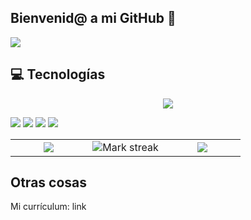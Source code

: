 ## Bienvenid@ a mi GitHub 👋
![](http://github-profile-summary-cards.vercel.app/api/cards/profile-details?username=Fernandodg97&theme=github)

## 💻 Tecnologías
<p align="center">
  <a href="https://skillicons.dev">
    <img src="https://skillicons.dev/icons?i=git,css,github,html,java,js,linux,mysql,react,ts,vscode,kubernetes&perline=14" />
  </a>
</p>

![](http://github-profile-summary-cards.vercel.app/api/cards/repos-per-language?username=vn7n24fzkq&theme=github)
![](http://github-profile-summary-cards.vercel.app/api/cards/most-commit-language?username=vn7n24fzkq&theme=github)
![](http://github-profile-summary-cards.vercel.app/api/cards/stats?username=Fernandodg97&theme=github)
![](http://github-profile-summary-cards.vercel.app/api/cards/productive-time?username=vn7n24fzkq&theme=github&utcOffset=8)
<!--- stats & Trophy (start) -->
<p align="center">
  <!--- stats (start) -->
<table align="center">
<tr>
  <td width="33%" align="center">
    <img  align="center"  src="https://github-readme-stats.vercel.app/api?username=Fernandodg97&count_private=true" />
  </td>
  <td width="33%" align="center">
    <img  title="🔥 Get streak stats for your profile at git.io/streak-stats" alt="Mark streak" src="https://github-readme-streak-stats.herokuapp.com/?user=Fernandodg97&hide_border=false" alt="Top Langs by repo"/> 
  </td>
  <td width="33%" align="center">
    <img  align="center"  src="https://github-readme-stats.vercel.app/api/top-langs/?username=Fernandodg97&layout=compact&dark"/>
  </td>
</tr>
</table>
<!--- stats (end) -->

## Otras cosas

Mi currículum: link

